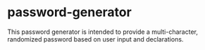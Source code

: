 # password-generator

This password generator is intended to provide a multi-character, randomized password based on user input and declarations.


